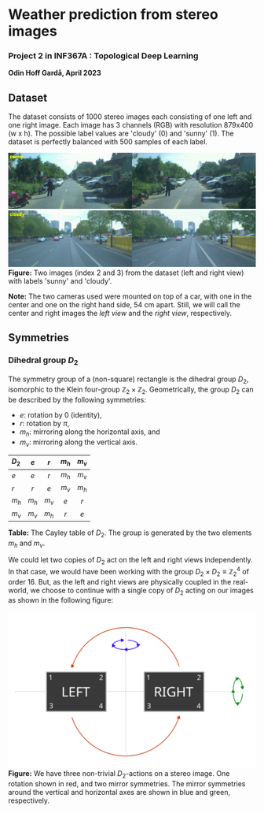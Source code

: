 # Weather prediction from stereo images
### Project 2 in INF367A : Topological Deep Learning
**Odin Hoff Gardå, April 2023**

## Dataset

The dataset consists of 1000 stereo images each consisting of one left and one right image. Each image has 3 channels (RGB) with resolution 879x400 (w x h). The possible label values are 'cloudy' (0) and 'sunny' (1). The dataset is perfectly balanced with 500 samples of each label.

![Sunny image](figs/image_2.png)
![Cloudy image](figs/image_3.png)
**Figure:** Two images (index 2 and 3) from the dataset (left and right view) with labels 'sunny' and 'cloudy'.

**Note:** The two cameras used were mounted on top of a car, with one in the center and one on the right hand side, 54 cm apart. Still, we will call the center and right images the *left view* and the *right view*, respectively.

## Symmetries

### Dihedral group $D_2$

The symmetry group of a (non-square) rectangle is the dihedral group $D_2$, isomorphic to the Klein four-group $\mathbb{Z}_2\times\mathbb{Z}_2$. Geometrically, the group $D_2$ can be described by the following symmetries:
- $e$: rotation by 0 (identity),
- $r$: rotation by $\pi$,
- $m_h$: mirroring along the horizontal axis, and
- $m_v$: mirroring along the vertical axis.


|$D_2$|$e$|$r$|$m_h$|$m_v$|
|:---|:---:|:---:|:---:|:---:|
|$e$|$e$|$r$|$m_h$|$m_v$|
|$r$|$r$|$e$|$m_v$|$m_h$|
|$m_h$|$m_h$|$m_v$|$e$|$r$|
|$m_v$|$m_v$|$m_h$|$r$|$e$|

**Table:** The Cayley table of $D_2$. The group is generated by the two elements $m_h$ and $m_v$.

We could let two copies of $D_2$ act on the left and right views independently. In that case, we would have been working with the group $D_2\times D_2\equiv \mathbb{Z}_2^4$ of order $16$. But, as the left and right views are physically coupled in the real-world, we choose to continue with a single copy of $D_2$ acting on our images as shown in the following figure:

![Group action on stereo image](./docs/symmetry_group.png)
**Figure:** We have three non-trivial $D_2$-actions on a stereo image. One rotation shown in red, and two mirror symmetries. The mirror symmetries around the vertical and horizontal axes are shown in blue and green, respectively.

